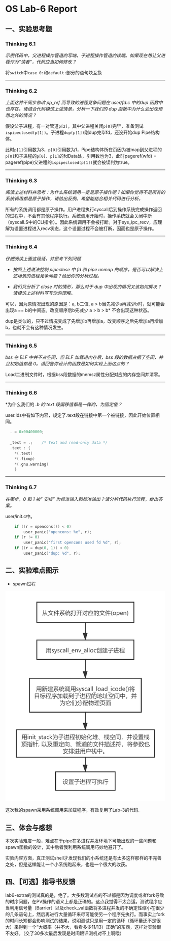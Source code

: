 # OS Lab-6 Report

## 一、实验思考题

### Thinking 6.1

*示例代码中，父进程操作管道的写端，子进程操作管道的读端。如果现在想让父进程作为“读者”，代码应当如何修改？*

将`switch`中`case 0:`和`default:`部分的语句块互换

***

### Thinking 6.2

*上面这种不同步修改 pp_ref 而导致的进程竞争问题在 user/fd.c 中的dup 函数中也存在。请结合代码模仿上述情景，分析一下我们的 dup 函数中为什么会出现预想之外的情况？*

假设父子进程，有一对管道`p[2]`，其中父进程关闭`p[0]`完毕，准备测试`ispipeclosed(p[1])`。子进程`dup(p[1])`刚dup完毕fd，还没开始dup Pipe结构体。

此时`p[1]`引用数为3，`p[0]`引用数为1，Pipe结构体所在页因为被map到父进程的`p[0]`和子进程的`p[0]`、`p[1]`的fdData处，引用数也为3，此时pageref(wfd) = pageref(pipe)父进程的`ispipeclosed(p[1])`就会被误判为true。

***

### Thinking 6.3

*阅读上述材料并思考：为什么系统调用一定是原子操作呢？如果你觉得不是所有的系统调用都是原子操作，请给出反例。希望能结合相关代码进行分析。*

所有的系统调用都是原子操作。用户进程执行syscall后到操作系统完成操作返回的过程中，不会有其他程序执行。系统调用开始时，操作系统就会关闭中断（syscall.S中的CLI指令）。因此系统调用不会被打断。对于sys_ipc_recv，应理解为设置进程进入recv状态，这个设置过程不会被打断，因而也是原子操作。

***

### Thinking 6.4

*仔细阅读上面这段话，并思考下列问题*

- *按照上述说法控制 pipeclose 中 fd 和 pipe unmap 的顺序，是否可以解决上述场景的进程竞争问题？给出你的分析过程。*

- *我们只分析了 close 时的情形，那么对于 dup 中出现的情况又该如何解决？请模仿上述材料写写你的理解。*

可以，因为原情况出现的原因是：a, b二值, a > b当先减少a再减少b时，就可能会出现a == b的中间态。改变顺序后b先减少 a > b > b\* 不会出现这种状态。

dup是类似的，只不过情况变成了先增加b再增加a，改变顺序之后先增加a再增加b，也就不会有这种情况发生。

***

### Thinking 6.5

*bss 在 ELF 中并不占空间，但 ELF 加载进内存后，bss 段的数据占据了空间，并且初始值都是 0。请回答你设计的函数是如何实现上面这点的？*

Load二进制文件时，根据bss段数据的memsz属性分配对应的内存空间并清零。

***

### Thinking 6.6

*为什么我们的 *.b 的 text 段偏移值都是一样的，为固定值？*

user.lds中有如下内容，规定了.text段在链接中第一个被链接，因此开始位置相同。

```c
  . = 0x00400000;

  _text = .;    /* Text and read-only data */
  .text : {
	*(.text)
	*(.fixup)
	*(.gnu.warning)
	}
```

***

### Thinking 6.7

*在哪步，0 和 1 被” 安排” 为标准输入和标准输出？请分析代码执行流程，给出答案。*

user/init.c中。

```c
    if ((r = opencons()) < 0)
		user_panic("opencons: %e", r);
	if (r != 0)
		user_panic("first opencons used fd %d", r);
	if ((r = dup(0, 1)) < 0)
		user_panic("dup: %d", r);
```

## 二、实验难点图示

- spawn过程

![spawn](spawn.png)

这次我的spawn采用系统调用来加载程序，有效复用了Lab-3的代码.

## 三、体会与感想

本次实验难度一般，难点在于pipe在多进程并发环境下可能出现的一些问题和spawn函数的设计，其中后者我利用系统调用巧妙地避开了。

实验内容方面，真正测试shell才发现我们的小系统还是有太多这样那样的不完善之处，但是这样能让一个小系统跑起来，也是一个很大的收获。

## 四、【可选】指导书反馈

lab6-extra的测试真的是，绝了。大多数测试点的不过都是因为调度或者fork导致的时序问题，在PV操作的语义上都是正确的。这点我觉得不太合适。测试程序应当利用信号量（Barrier）以及check_val函数将多进程并发的不确定性缩小在很少的几条语句上，然后再进行大量循环来尽可能使另一个程序先执行。而事实上fork的时间长短都会影响测试的结果，说明测试只是用一定的循环（循环量还不是很大）来得到一个“大概率（并不大，看看多少11/13）正确”的东西，这样对实验很不友好。（交了30多次最后发现是时间跟评测机对不上啊喂）